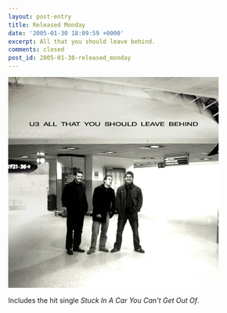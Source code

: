 ```yaml
---
layout: post-entry
title: Released Monday
date: '2005-01-30 18:09:59 +0000'
excerpt: All that you should leave behind.
comments: closed
post_id: 2005-01-30-released_monday
---
```

![U3 Album Cover](/assets/images/2005/01/released_monday.jpg)

Includes the hit single <cite>Stuck In A Car You Can't Get Out Of</cite>.